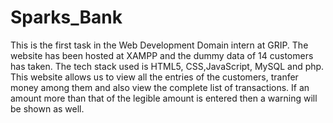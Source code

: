 # Sparks_Bank
This is the first task in the Web Development Domain intern at GRIP. The website has been hosted at XAMPP and the dummy data of 14 customers has taken. The tech stack used is HTML5, CSS,JavaScript, MySQL and php. This website allows us to view all the entries of the customers, tranfer money among them and also view the complete list of transactions. If an amount more than that of the legible amount is entered then a warning will be shown as well. 
